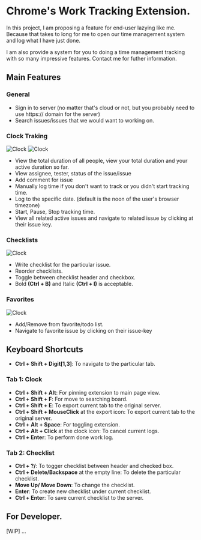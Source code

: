 # Chrome's Work Tracking Extension.

In this project, I am proposing a feature for end-user lazying like me. Because that takes to long for me to open our time management system and log what I have just done. 

I am also provide a system for you to doing a time management tracking with so many impressive features. Contact me for futher information.

## Main Features
### General
- Sign in to server (no matter that's cloud or not, but you probably need to use https:// domain for the server)
- Search issues/issues that we would want to working on.
### Clock Traking
![Clock](./readme/clock1.png)
![Clock](./readme/clock2.png)
- View the total duration of all people, view your total duration and your active duration so far.
- View assignee, tester, status of the issue/issue
- Add comment for issue
- Manually log time if you don't want to track or you didn't start tracking time.
- Log to the specific date. (default is the noon of the user's browser timezone)
- Start, Pause, Stop tracking time.
- View all related active issues and navigate to related issue by clicking at their issue key.
### Checklists
![Clock](./readme/checklist.png)
- Write checklist for the particular issue.
- Reorder checklists.
- Toggle between checklist header and checkbox.
- Bold **(Ctrl + B)** and Italic **(Ctrl + I)** is acceptable. 
### Favorites
![Clock](./readme/favorite.png)
- Add/Remove from favorite/todo list.
- Navigate to favorite issue by clicking on their issue-key

## Keyboard Shortcuts
- **Ctrl + Shift + Digit[1,3]**: To navigate to the particular tab.

### Tab 1: Clock
- **Ctrl + Shift + Alt**: For pinning extension to main page view.
- **Ctrl + Shift + F**: For move to searching board.
- **Ctrl + Shift + E**: To export current tab to the original server.
- **Ctrl + Shift + MouseClick** at the export icon: To export current tab to the original server.
- **Ctrl + Alt + Space**: For toggling extension.
- **Ctrl + Alt + Click** at the clock icon: To cancel current logs.
- **Ctrl + Enter**: To perform done work log.
### Tab 2: Checklist
- **Ctrl + ?/**: To togger checklist between header and checked box.
- **Ctrl + Delete/Backspace** at the empty line: To delete the particular checklist.
- **Move Up/ Move Down**: To change the checklist.
- **Enter**: To create new checklist under current checklist.
- **Ctrl + Enter**: To save current checklist to the server.
## For Developer.   
[WIP] ...

